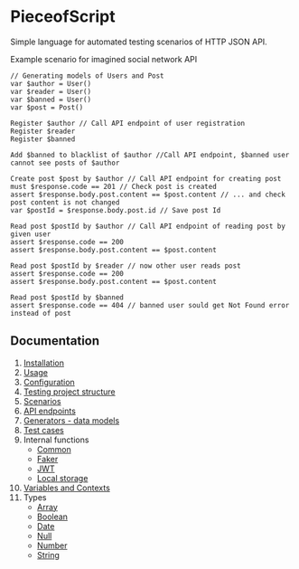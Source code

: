 # PieceofScript

Simple language for automated testing scenarios of HTTP JSON API. 

Example scenario for imagined social network API
```
// Generating models of Users and Post
var $author = User()
var $reader = User()
var $banned = User() 
var $post = Post()

Register $author // Call API endpoint of user registration	
Register $reader 
Register $banned 

Add $banned to blacklist of $author //Call API endpoint, $banned user cannot see posts of $author

Create post $post by $author // Call API endpoint for creating post
must $response.code == 201 // Check post is created
assert $response.body.post.content == $post.content // ... and check post content is not changed 
var $postId = $response.body.post.id // Save post Id 

Read post $postId by $author // Call API endpoint of reading post by given user
assert $response.code == 200
assert $response.body.post.content == $post.content

Read post $postId by $reader // now other user reads post
assert $response.code == 200
assert $response.body.post.content == $post.content

Read post $postId by $banned 
assert $response.code == 404 // banned user sould get Not Found error instead of post
```

## Documentation

<ol>
 <li><a href="docs/usage.md">Installation</a></li>
 <li><a href="docs/usage.md#usage">Usage</a></li>
 <li><a href="docs/usage.md#config">Configuration</a></li>
 <li><a href="docs/project.md">Testing project structure</a></li>
 <li><a href="docs/scenario.md">Scenarios</a></li>
 <li><a href="docs/endpoints.md">API endpoints</a></li> 
 <li><a href="docs/generators.md">Generators - data models</a></li> 
 <li><a href="docs/testcases.md">Test cases</a></li> 
 <li>Internal functions
    <ul>
    <li><a href="docs/functions_common.md">Common</a></li>
    <li><a href="docs/functions_faker.md">Faker</a></li>
    <li><a href="docs/functions_jwt.md">JWT</a></li>
    <li><a href="docs/functions_localstorage.md">Local storage</a></li>
    </ul>
 </li>   
 <li><a href="docs/variables.md">Variables and Contexts</a></li> 
 <li>Types
    <ul>
    <li><a href="docs/type_array.md">Array</a></li>
    <li><a href="docs/type_boolean.md">Boolean</a></li>
    <li><a href="docs/type_date.md">Date</a></li>
    <li><a href="docs/type_null.md">Null</a></li>
    <li><a href="docs/type_number.md">Number</a></li>
    <li><a href="docs/type_string.md">String</a></li>
    </ul>
 </li>   

